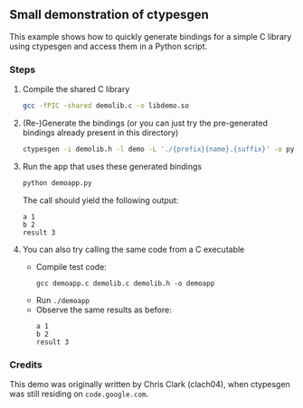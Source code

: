 ## Small demonstration of ctypesgen

This example shows how to quickly generate bindings for a simple C library using ctypesgen and access them in a Python script.

### Steps

1. Compile the shared C library
   ```bash
   gcc -fPIC -shared demolib.c -o libdemo.so
   ```

2. (Re-)Generate the bindings (or you can just try the pre-generated bindings already present in this directory)
   ```bash
   ctypesgen -i demolib.h -l demo -L './{prefix}{name}.{suffix}' -o pydemolib.py
   ```

3. Run the app that uses these generated bindings
   ```bash
   python demoapp.py
   ```
   The call should yield the following output:
   ```
   a 1
   b 2
   result 3
   ```

4. You can also try calling the same code from a C executable
   - Compile test code:
     ```
     gcc demoapp.c demolib.c demolib.h -o demoapp
     ```
   - Run `./demoapp`
   - Observe the same results as before:
     ```
     a 1
     b 2
     result 3
     ```

### Credits
This demo was originally written by Chris Clark (clach04), when ctypesgen was still residing on `code.google.com`.
